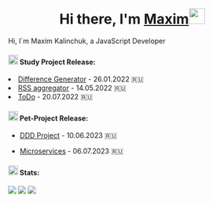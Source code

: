 <!-- ### Hi there 👋 -->
<h1 align="center">Hi there, I'm <a href="#" target="_blank">Maxim</a><img src="https://github.com/blackcater/blackcater/raw/main/images/Hi.gif" height="32"/></h1>
<p align="left">Hi, I`m Maxim Kalinchuk, a JavaScript Developer</p>

<h4 align="left"><img src="https://github.githubassets.com/images/icons/emoji/unicode/1f468-1f393.png?v8" height="20"/> Study Project Release:</h4>
<li><a href="https://github.com/MaximKalinchuk/frontend-project-lvl2">Difference Generator</a> - 26.01.2022 🇷🇺</li>
<li><a href="https://github.com/MaximKalinchuk/frontend-project-lvl3">RSS aggregator</a> - 14.05.2022 🇷🇺</li>
<!-- <li><a href="https://maximkalinchuk.github.io/">Personal website</a> - 22.05.2022 🇷🇺</li> -->
<li><a href="https://github.com/MaximKalinchuk/todo">ToDo</a> - 20.07.2022 🇷🇺</li></ul>

<h4 align="left"><img src="https://github.githubassets.com/images/icons/emoji/unicode/1f4cc.png?v8" height="20"/> Pet-Project Release:</h4>
<ul><li><a href="https://github.com/MaximKalinchuk/ddd-project">DDD Project</a> - 10.06.2023 🇷🇺</li></ul>
<ul><li><a href="https://github.com/MaximKalinchuk/microservices">Microservices</a> - 06.07.2023 🇷🇺</li></ul>

<h4 align="left"><img src="https://github.githubassets.com/images/icons/emoji/unicode/1f317.png" height="20"/>  Stats:</h4>

![](https://github-profile-summary-cards.vercel.app/api/cards/profile-details?username=MaximKalinchuk&theme=monokai)
![](https://github-profile-summary-cards.vercel.app/api/cards/stats?username=MaximKalinchuk&theme=monokai)
![](https://github-profile-summary-cards.vercel.app/api/cards/productive-time?username=MaximKalinchuk&theme=monokai)


<!-- <h4><img src="https://github.com/blackcater/blackcater/raw/main/images/logo-javascript.svg" height="32"/> <img src="https://seococktail.ru/img/icons_tag/html.svg" height="32"/> <img src="https://github.com/blackcater/blackcater/raw/main/images/logo-nodejs.svg" height="36"/></h4> -->
<!-- <img src="https://github.com/blackcater/blackcater/raw/main/images/logo-nodejs.svg" height="18"/> -->
<!--
**MaximKalinchuk/MaximKalinchuk** is a ✨ _special_ ✨ repository because its `README.md` (this file) appears on your GitHub profile.

Here are some ideas to get you started:

- 🔭 I’m currently working on ...
- 🌱 I’m currently learning ...
- 👯 I’m looking to collaborate on ...
- 🤔 I’m looking for help with ...
- 💬 Ask me about ...
- 📫 How to reach me: ...
- 😄 Pronouns: ...
- ⚡ Fun fact: ...
-->
